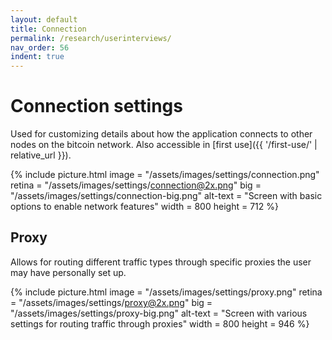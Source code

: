 ```yaml
---
layout: default
title: Connection
permalink: /research/userinterviews/
nav_order: 56
indent: true
---
```


# Connection settings

Used for customizing details about how the application connects to other nodes on the bitcoin network. Also accessible in [first use]({{ '/first-use/' | relative_url }}).

{% include picture.html
	image = "/assets/images/settings/connection.png"
	retina = "/assets/images/settings/connection@2x.png"
	big = "/assets/images/settings/connection-big.png"
	alt-text = "Screen with basic options to enable network features"
	width = 800
	height = 712
%}

## Proxy

Allows for routing different traffic types through specific proxies the user may have personally set up.

{% include picture.html
	image = "/assets/images/settings/proxy.png"
	retina = "/assets/images/settings/proxy@2x.png"
	big = "/assets/images/settings/proxy-big.png"
	alt-text = "Screen with various settings for routing traffic through proxies"
	width = 800
	height = 946
%}
